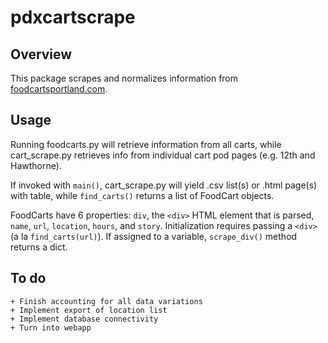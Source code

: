 pdxcartscrape
=============

Overview
-------------
This package scrapes and normalizes information from [foodcartsportland.com](http://www.foodcartsportland.com/).

Usage
----
Running foodcarts.py will retrieve information from all carts, while cart_scrape.py retrieves info from individual cart pod pages (e.g. 12th and Hawthorne).

If invoked with `main()`, cart_scrape.py will yield .csv list(s) or .html page(s) with table, while `find_carts()` returns a list of FoodCart objects.

FoodCarts have 6 properties: `div`, the `<div>` HTML element that is parsed, `name`, `url`, `location`, `hours`, and `story`. Initialization requires passing a `<div>` (a la `find_carts(url)`). If assigned to a variable, `scrape_div()` method returns a dict.

To do
-----
    + Finish accounting for all data variations
    + Implement export of location list
    + Implement database connectivity
    + Turn into webapp
